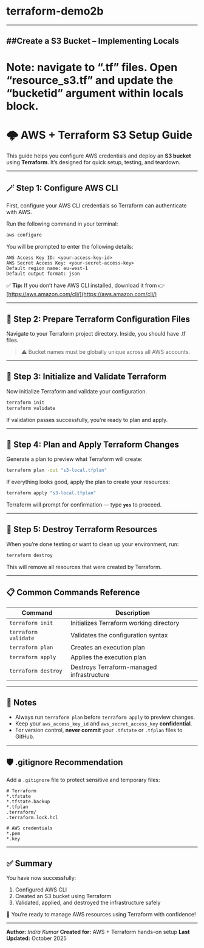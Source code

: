 # terraform-demo2b
---
##Create a S3 Bucket – Implementing Locals
---
# Note: navigate to “.tf” files. Open “resource_s3.tf” and update the “bucketid” argument within locals block.


# 🌩️ AWS + Terraform S3 Setup Guide

This guide helps you configure AWS credentials and deploy an **S3 bucket** using **Terraform**.
It’s designed for quick setup, testing, and teardown.

---

## 🪄 Step 1: Configure AWS CLI

First, configure your AWS CLI credentials so Terraform can authenticate with AWS.

Run the following command in your terminal:

```bash
aws configure
```

You will be prompted to enter the following details:

```
AWS Access Key ID: <your-access-key-id>
AWS Secret Access Key: <your-secret-access-key>
Default region name: eu-west-1
Default output format: json
```

✅ **Tip:**
If you don’t have AWS CLI installed, download it from
👉 [https://aws.amazon.com/cli/](https://aws.amazon.com/cli/)

---

## 🧱 Step 2: Prepare Terraform Configuration Files

Navigate to your Terraform project directory.
Inside, you should have .tf files.

> ⚠️ Bucket names must be globally unique across all AWS accounts.

---

## 🚀 Step 3: Initialize and Validate Terraform

Now initialize Terraform and validate your configuration.

```bash
terraform init
terraform validate
```

If validation passes successfully, you’re ready to plan and apply.

---

## 🧩 Step 4: Plan and Apply Terraform Changes

Generate a plan to preview what Terraform will create:

```bash
terraform plan -out "s3-local.tfplan"
```

If everything looks good, apply the plan to create your resources:

```bash
terraform apply "s3-local.tfplan"
```

Terraform will prompt for confirmation — type **`yes`** to proceed.

---

## 🧹 Step 5: Destroy Terraform Resources

When you’re done testing or want to clean up your environment, run:

```bash
terraform destroy
```

This will remove all resources that were created by Terraform.

---

## 📋 Common Commands Reference

| Command              | Description                               |
| -------------------- | ----------------------------------------- |
| `terraform init`     | Initializes Terraform working directory   |
| `terraform validate` | Validates the configuration syntax        |
| `terraform plan`     | Creates an execution plan                 |
| `terraform apply`    | Applies the execution plan                |
| `terraform destroy`  | Destroys Terraform-managed infrastructure |

---

## 🧠 Notes

* Always run `terraform plan` before `terraform apply` to preview changes.
* Keep your `aws_access_key_id` and `aws_secret_access_key` **confidential**.
* For version control, **never commit** your `.tfstate` or `.tfplan` files to GitHub.

---

## 🛡️ .gitignore Recommendation

Add a `.gitignore` file to protect sensitive and temporary files:

```
# Terraform
*.tfstate
*.tfstate.backup
*.tfplan
.terraform/
.terraform.lock.hcl

# AWS credentials
*.pem
*.key
```

---

## ✅ Summary

You have now successfully:

1. Configured AWS CLI
2. Created an S3 bucket using Terraform
3. Validated, applied, and destroyed the infrastructure safely

🎯 You’re ready to manage AWS resources using Terraform with confidence!

---

**Author:** *Indra Kumar*
**Created for:** AWS + Terraform hands-on setup
**Last Updated:** October 2025
